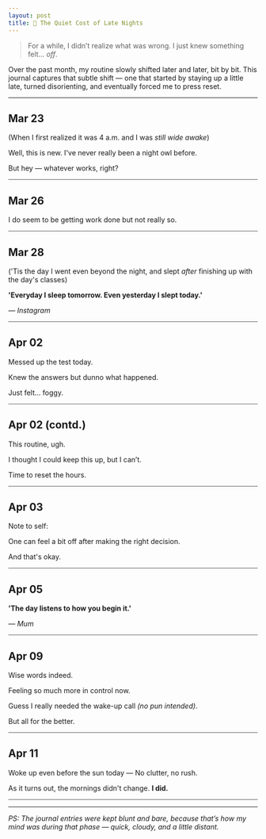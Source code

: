```yaml
---
layout: post
title: 🦉 The Quiet Cost of Late Nights
---
```


> For a while, I didn’t realize what was wrong. I just knew something felt... _off_.

Over the past month, my routine slowly shifted later and later, bit by bit. This journal captures that subtle shift — one that started by staying up a little late, turned disorienting, and eventually forced me to press reset.

<hr class="dots">

## Mar 23
(When I first realized it was 4 a.m. and I was _still wide awake_)

Well, this is new. I've never really been a night owl before.

But hey — whatever works, right?
<hr style="opacity: 0.7;">

## Mar 26
I do seem to be getting work done but not really so.
<hr style="opacity: 0.7;">

## Mar 28 
('Tis the day I went even beyond the night, and slept _after_ finishing up with the day's classes)

**'Everyday I sleep tomorrow. Even yesterday I slept today.'**

_— Instagram_
<hr style="opacity: 0.7;">

## Apr 02
Messed up the test today. 

Knew the answers but dunno what happened. 

Just felt... foggy.
<hr style="opacity: 0.7;">

## Apr 02 (contd.)
This routine, ugh. 

I thought I could keep this up, but I can’t. 

Time to reset the hours.
<hr style="opacity: 0.7;">

## Apr 03
Note to self:

One can feel a bit off after making the right decision. 

And that's okay.
<hr style="opacity: 0.7;">

## Apr 05
**'The day listens to how you begin it.'**

_— Mum_
<hr style="opacity: 0.7;">

## Apr 09
Wise words indeed. 

Feeling so much more in control now. 

Guess I really needed the wake-up call _(no pun intended)_.

But all for the better.
<hr style="opacity: 0.7;">

## Apr 11
Woke up even before the sun today — No clutter, no rush. 

As it turns out, the mornings didn't change. **I did.**
<hr style="opacity: 0.7;">

<hr class="dots">

_PS: The journal entries were kept blunt and bare, because that’s how my mind was during that phase — quick, cloudy, and a little distant._
